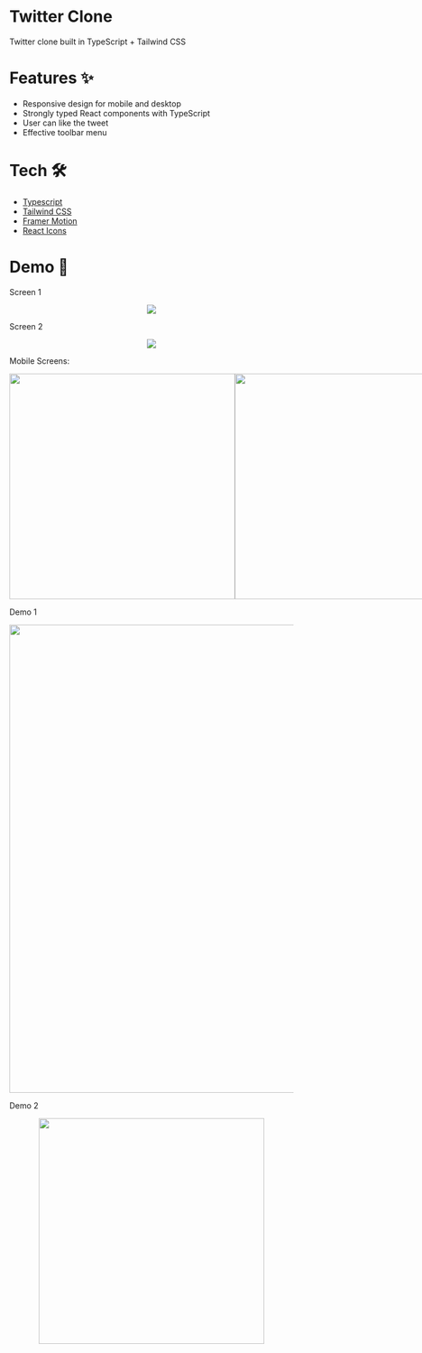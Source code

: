 # Twitter Clone

Twitter clone built in TypeScript + Tailwind CSS

# Features ✨

- Responsive design for mobile and desktop
- Strongly typed React components with TypeScript
- User can like the tweet
- Effective toolbar menu

# Tech 🛠

- [Typescript](https://www.typescriptlang.org/)
- [Tailwind CSS](https://tailwindcss.com/)
- [Framer Motion](https://www.framer.com/)
- [React Icons](https://react-icons.github.io/react-icons/)

# Demo 📌

Screen 1

<div style="display:block; text-align:center"><img src="http://twitter-clone.hakanyucel.com/github/Screen1.png" /></div>

Screen 2

<div style="display: block; text-align:center"><img src="http://twitter-clone.hakanyucel.com/github/Screen2.png" /></div>

Mobile Screens:

<div style="display: flex; justify-content: space-between"> 
    <img src="http://twitter-clone.hakanyucel.com/github/Screen5.png" height="400" />
    <img src="http://twitter-clone.hakanyucel.com/github/Screen5.png" height="400" />
    <img src="http://twitter-clone.hakanyucel.com/github/Screen5.png" height="400" />
</div>

Demo 1

<p align="center"><img src="http://twitter-clone.hakanyucel.com/github/Video1.gif" width="830" /></p>

Demo 2

<p align="center"><img src="http://twitter-clone.hakanyucel.com/github/Video3.gif" height="400" /></p>

